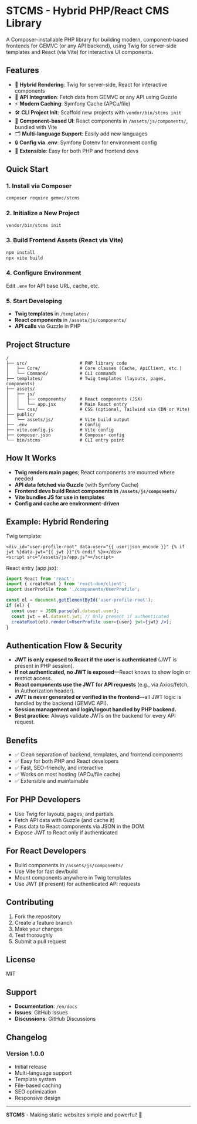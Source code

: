 # STCMS - Hybrid PHP/React CMS Library

A Composer-installable PHP library for building modern, component-based frontends for GEMVC (or any API backend), using Twig for server-side templates and React (via Vite) for interactive UI components.

## Features

- 🚀 **Hybrid Rendering**: Twig for server-side, React for interactive components
- 🔌 **API Integration**: Fetch data from GEMVC or any API using Guzzle
- ⚡ **Modern Caching**: Symfony Cache (APCu/file)
- 🛠️ **CLI Project Init**: Scaffold new projects with `vendor/bin/stcms init`
- 🎨 **Component-based UI**: React components in `/assets/js/components/`, bundled with Vite
- 🗂️ **Multi-language Support**: Easily add new languages
- 🔒 **Config via .env**: Symfony Dotenv for environment config
- 🧩 **Extensible**: Easy for both PHP and frontend devs

## Quick Start

### 1. Install via Composer
```bash
composer require gemvc/stcms
```

### 2. Initialize a New Project
```bash
vendor/bin/stcms init
```

### 3. Build Frontend Assets (React via Vite)
```bash
npm install
npx vite build
```

### 4. Configure Environment
Edit `.env` for API base URL, cache, etc.

### 5. Start Developing
- **Twig templates** in `/templates/`
- **React components** in `/assets/js/components/`
- **API calls** via Guzzle in PHP

## Project Structure
```
/
├── src/                    # PHP library code
│   ├── Core/               # Core classes (Cache, ApiClient, etc.)
│   └── Command/            # CLI commands
├── templates/              # Twig templates (layouts, pages, components)
├── assets/
│   ├── js/
│   │   ├── components/     # React components (JSX)
│   │   └── app.jsx         # Main React entry
│   └── css/                # CSS (optional, Tailwind via CDN or Vite)
├── public/
│   └── assets/js/          # Vite build output
├── .env                    # Config
├── vite.config.js          # Vite config
├── composer.json           # Composer config
└── bin/stcms               # CLI entry point
```

## How It Works
- **Twig renders main pages**; React components are mounted where needed
- **API data fetched via Guzzle** (with Symfony Cache)
- **Frontend devs build React components in `/assets/js/components/`**
- **Vite bundles JS for use in templates**
- **Config and cache are environment-driven**

## Example: Hybrid Rendering

Twig template:
```twig
<div id="user-profile-root" data-user="{{ user|json_encode }}" {% if jwt %}data-jwt="{{ jwt }}"{% endif %}></div>
<script src="/assets/js/app.js"></script>
```

React entry (app.jsx):
```jsx
import React from 'react';
import { createRoot } from 'react-dom/client';
import UserProfile from './components/UserProfile';

const el = document.getElementById('user-profile-root');
if (el) {
  const user = JSON.parse(el.dataset.user);
  const jwt = el.dataset.jwt; // Only present if authenticated
  createRoot(el).render(<UserProfile user={user} jwt={jwt} />);
}
```

## Authentication Flow & Security
- **JWT is only exposed to React if the user is authenticated** (JWT is present in PHP session).
- **If not authenticated, no JWT is exposed**—React knows to show login or restrict access.
- **React components use the JWT for API requests** (e.g., via Axios/fetch, in Authorization header).
- **JWT is never generated or verified in the frontend**—all JWT logic is handled by the backend (GEMVC API).
- **Session management and login/logout handled by PHP backend.**
- **Best practice:** Always validate JWTs on the backend for every API request.

## Benefits
- ✅ Clean separation of backend, templates, and frontend components
- ✅ Easy for both PHP and React developers
- ✅ Fast, SEO-friendly, and interactive
- ✅ Works on most hosting (APCu/file cache)
- ✅ Extensible and maintainable

## For PHP Developers
- Use Twig for layouts, pages, and partials
- Fetch API data with Guzzle (and cache it)
- Pass data to React components via JSON in the DOM
- Expose JWT to React only if authenticated

## For React Developers
- Build components in `/assets/js/components/`
- Use Vite for fast dev/build
- Mount components anywhere in Twig templates
- Use JWT (if present) for authenticated API requests

## Contributing
1. Fork the repository
2. Create a feature branch
3. Make your changes
4. Test thoroughly
5. Submit a pull request

## License
MIT

## Support

- **Documentation**: `/en/docs`
- **Issues**: GitHub Issues
- **Discussions**: GitHub Discussions

## Changelog

### Version 1.0.0
- Initial release
- Multi-language support
- Template system
- File-based caching
- SEO optimization
- Responsive design

---

**STCMS** - Making static websites simple and powerful! 🚀 